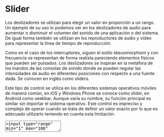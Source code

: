# Slider

Los deslizadores se utilizan para elegir un valor en proporción a un rango. Un ejemplo de su uso lo podemos ver en los deslizadores de audio para aumentar o disminuir el volumen del sonido de una aplicación o del sistema. De igual forma también se utilizan en los reproductores de audio y video para representar la línea de tiempo de reproducción. 

Como en el caso de los interruptores, siguen el estilo skeuomorphism y con frecuencia se representan de forma realista pareciendo elementos físicos que pueden ser pulsados. Los deslizadores se inspiran en la metáfora de los mandos de las consolas de sonido donde se pueden regular las intensidades de audio en diferentes posiciones con respecto a una fuente dada. Se conocen en inglés como sliders. 

Este tipo de control se utiliza en los diferentes sistemas operativos móviles de manera común, en iOS y Windows Phone se conoce como slider, en Android como seekbar. Aunque varía su nombre, su función principal es similar sin importar el sistema operativo. Este control es impreciso y complejo de operar cuando se trata de definir un valor exacto por lo que es adecuado utilizarlo teniendo en cuenta esta limitación.

<textarea code-editor="mixed" code-result-size="70">
<input type="range" min="1" max="100" value="50">
</textarea>